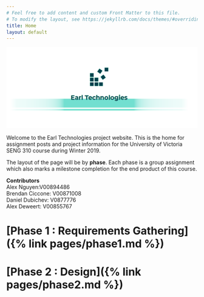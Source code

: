 ```yaml
---
# Feel free to add content and custom Front Matter to this file.
# To modify the layout, see https://jekyllrb.com/docs/themes/#overriding-theme-defaults
title: Home
layout: default
---
```

<center><img src = "./earllogo_alt.png" /></center>


Welcome to the Earl Technologies project website.
This is the home for assignment posts and project information for the University of Victoria SENG 310 course during Winter 2019.

The layout of the page will be by <b>phase</b>. Each phase is a group assignment which also marks a milestone completion for the end product of this course.

<b>Contributors</b><br>
Alex Nguyen:V00894486<br>
Brendan Ciccone: V00871008<br>
Daniel Dubichev: V0877776<br>
Alex Deweert: V00855767

# [Phase 1 : Requirements Gathering]({% link pages/phase1.md %})
# [Phase 2 : Design]({% link pages/phase2.md %})
